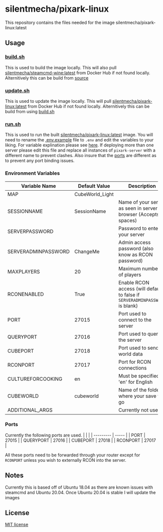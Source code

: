 # silentmecha/pixark-linux

This repository contains the files needed for the image silentmecha/pixark-linux:latest

## Usage

### [build.sh](build.sh)
This is used to build the image locally. This will also pull [silentmecha/steamcmd-wine:latest](https://registry.hub.docker.com/r/silentmecha/steamcmd-wine) from Docker Hub if not found locally. Alternitively this can be build from [source](https://github.com/silentmecha/steamcmd-wine)
### [update.sh](update.sh)
This is used to update the image locally. This will pull [silentmecha/pixark-linux:latest](https://registry.hub.docker.com/r/silentmecha/pixark-linux) from Docker Hub if not found locally. Alternitively this can be build from using [build.sh](#build.sh)
### [run.sh](run.sh)
This is used to run the built [silentmecha/pixark-linux:latest](https://registry.hub.docker.com/r/silentmecha/pixark-linux) image. You will need to rename the [.env.example](.env.example) file to `.env` and edit the variables to your liking. For variable explination please see [here](#environment-variables). If deploying more than one server please edit this file and replace all instances of `pixark-server` with a different name to prevent clashes. Also insure that the [ports](#ports) are different as to prevent any port binding issues.

### Environment Variables

| Variable Name       | Default Value   | Description                                                                  |
| ------------------- | --------------- | ---------------------------------------------------------------------------- |
| MAP                 | CubeWorld_Light |                                                                              |
| SESSIONNAME         | SessionName     | Name of your server as seen in server browser (Accepts spaces)               |
| SERVERPASSWORD      |                 | Password to enter your server                                                |
| SERVERADMINPASSWORD | ChangeMe        | Admin access password (also know as RCON password)                           |
| MAXPLAYERS          | 20              | Maximum number of players                                                    |
| RCONENABLED         | True            | Enable RCON access (will default to false if `SERVERADMINPASSWORD` is blank) |
| PORT                | 27015           | Port used to connect to the server                                           |
| QUERYPORT           | 27016           | Port used to query the server                                                |
| CUBEPORT            | 27018           | Port used to send world data                                                 |
| RCONPORT            | 27017           | Port for RCON connections                                                    |
| CULTUREFORCOOKING   | en              | Must be specified. 'en' for English                                          |
| CUBEWORLD           | cubeworld       | Name of the folder where your save will go                                   |
| ADDITIONAL_ARGS     |                 | Currently not used                                                           |

### Ports
Currently the following ports are used.
|           |       |
| --------- | ----- |
| PORT      | 27015 |
| QUERYPORT | 27016 |
| CUBEPORT  | 27018 |
| RCONPORT  | 27017 |

All these ports need to be forwarded through your router except for `RCONPORT` unless you wish to externally RCON into the server.
 
## Notes
Currently this is based off of Ubuntu 18.04 as there are known issues with steamcmd and Ubuntu 20.04. Once Ubuntu 20.04 is stable I will update the images

## License

[MIT license](LICENSE)